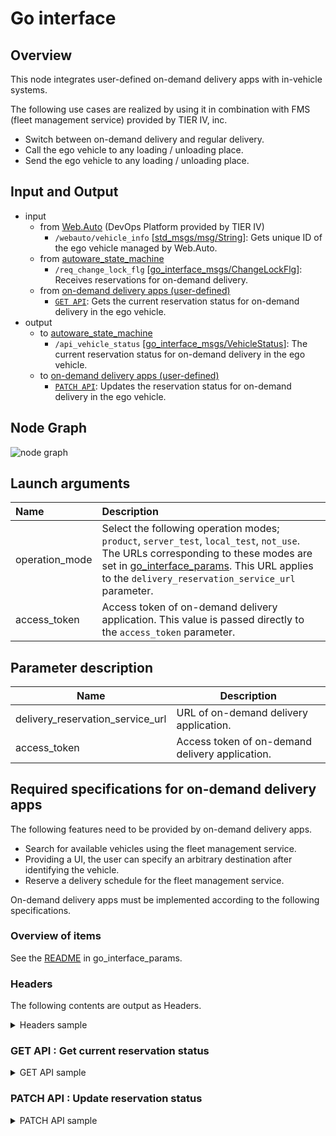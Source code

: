 # Go interface

## Overview
This node integrates user-defined on-demand delivery apps with in-vehicle systems.

The following use cases are realized by using it in combination with FMS (fleet management service) provided by TIER IV, inc.

- Switch between on-demand delivery and regular delivery.
- Call the ego vehicle to any loading / unloading place.
- Send the ego vehicle to any loading / unloading place.

## Input and Output
- input
  - from [Web.Auto](https://tier4.jp/en/products/#webauto) (DevOps Platform provided by TIER IV)
    - `/webauto/vehicle_info` \[[std_msgs/msg/String](https://docs.ros2.org/foxy/api/std_msgs/msg/String.html)\]: Gets unique ID of the ego vehicle managed by Web.Auto.
  - from [autoware_state_machine](https://github.com/eve-autonomy/autoware_state_machine) 
    - `/req_change_lock_flg` \[[go_interface_msgs/ChangeLockFlg](https://github.com/eve-autonomy/go_interface_msgs/blob/main/msg/ChangeLockFlg.msg)\]: Receives reservations for on-demand delivery.
  - from [on-demand delivery apps (user-defined)](#required-specifications-for-on-demand-delivery-apps)
    - [`GET API`](#get-api--get-current-reservation-status): Gets the current reservation status for on-demand delivery in the ego vehicle.
- output
  - to [autoware_state_machine](https://github.com/eve-autonomy/autoware_state_machine)
    - `/api_vehicle_status` \[[go_interface_msgs/VehicleStatus](https://github.com/eve-autonomy/go_interface_msgs/blob/main/msg/VehicleStatus.msg)\]: The current reservation status for on-demand delivery in the ego vehicle.
  - to [on-demand delivery apps (user-defined)](#required-specifications-for-on-demand-delivery-apps)
    - [`PATCH API`](#patch-api--update-reservation-status): Updates the reservation status for on-demand delivery in the ego vehicle.

## Node Graph
![node graph](http://www.plantuml.com/plantuml/proxy?src=https://raw.githubusercontent.com/eve-autonomy/go_interface/docs/node_graph.pu)

## Launch arguments
|Name|Description|
|:---|:----------|
|operation_mode|Select the following operation modes; `product`, `server_test`, `local_test`, `not_use`. The URLs corresponding to these modes are set in [go_interface_params](https://github.com/eve-autonomy/go_interface_params.default). This URL applies to the `delivery_reservation_service_url` parameter.|
|access_token|Access token of on-demand delivery application. This value is passed directly to the `access_token` parameter.|

## Parameter description
<table>
  <thead>
    <tr>
      <th scope="col">Name</th>
      <th scope="col">Description</th>
    </tr>
  </thead>
  <tbody>
    <tr>
      <td>delivery_reservation_service_url</td>
      <td>URL of on-demand delivery application.</td>
    <tr>
    <tr>
      <td>access_token</td>
      <td>Access token of on-demand delivery application.</td>
    <tr>
  </tbody>
</table>

## Required specifications for on-demand delivery apps

The following features need to be provided by on-demand delivery apps.
- Search for available vehicles using the fleet management service.
- Providing a UI, the user can specify an arbitrary destination after identifying the vehicle.
- Reserve a delivery schedule for the fleet management service.

On-demand delivery apps must be implemented according to the following specifications.


### Overview of items 
See the [README](https://github.com/eve-autonomy/go_interface_params.default) in go_interface_params.

### Headers
The following contents are output as Headers.

<details><summary>Headers sample</summary><div>

```
{
  "Accept": "application/json",
  "Content-Type": "application/json",
  "Authorization": "Token 0123456789abcdefgh"
}
```

</div></details>

### GET API : Get current reservation status

<details><summary>GET API sample</summary><div>

#### Request Sample for GET API
```
GET (server_url)/api/vehicle_status?vehicle_id=t728943hy098r3 HTTP/1.1
```
#### Response Sample for GET API
```
{
  "result":
  {
    "vehicle_id": t728943hy098r3,
    "lock_flg": 0,
    "voice_flg": 0,
    "active_scedule_exist": 1
  }
}
```

</div></details>

### PATCH API : Update reservation status

<details><summary>PATCH API sample</summary><div>

#### Request Sample for PATCH API
```
PATCH (server_url)/api/vehicle_status HTTP/1.1

{
  "vehicle_id": 3wpo8r932tc02,
  "lock_flg": 1
}
```
#### Response Sample for PATCH API
```
{
  "result":
  {
    "vehicle_id": 3wpo8r932tc02,
    "lock_flg": 1
  }
}
```

</div></details>
